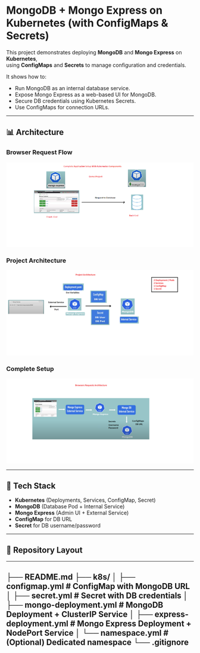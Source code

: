 # MongoDB + Mongo Express on Kubernetes (with ConfigMaps & Secrets)

This project demonstrates deploying **MongoDB** and **Mongo Express** on **Kubernetes**,  
using **ConfigMaps** and **Secrets** to manage configuration and credentials.  

It shows how to:
- Run MongoDB as an internal database service.
- Expose Mongo Express as a web-based UI for MongoDB.
- Secure DB credentials using Kubernetes Secrets.
- Use ConfigMaps for connection URLs.

---

## 📊 Architecture

### Browser Request Flow
![Browser Requests Architecture](./docs/1.png)

### Project Architecture
![Project Architecture](./docs/2.png)

### Complete Setup
![Complete Setup](./docs/3.png)

---

## 🚀 Tech Stack
- **Kubernetes** (Deployments, Services, ConfigMap, Secret)
- **MongoDB** (Database Pod + Internal Service)
- **Mongo Express** (Admin UI + External Service)
- **ConfigMap** for DB URL
- **Secret** for DB username/password

---

## 📂 Repository Layout
---
├── README.md
├── k8s/
│ ├── configmap.yml # ConfigMap with MongoDB URL
│ ├── secret.yml # Secret with DB credentials
│ ├── mongo-deployment.yml # MongoDB Deployment + ClusterIP Service
│ ├── express-deployment.yml # Mongo Express Deployment + NodePort Service
│ └── namespace.yml # (Optional) Dedicated namespace
└── .gitignore
---
